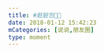 ```yaml
---
title: #脏脏包🥐🍟
date: 2018-01-12 15:42:23
mCategories: [说说,朋友圈]
type: moment
---
```


<div id="pics-20180112154223"></div>

<script src="/lib/moment/pics.js"></script>
<script>
var data = [
    {"link": "2018-01-12_000000.jpeg", "type": "shuoshuo"},
    {"link": "2018-01-12_000001.jpeg", "type": "shuoshuo"},
    {"link": "2018-01-12_000002.jpeg", "type": "shuoshuo"}
];
picsRender(data, "pics-20180112154223");
</script>
